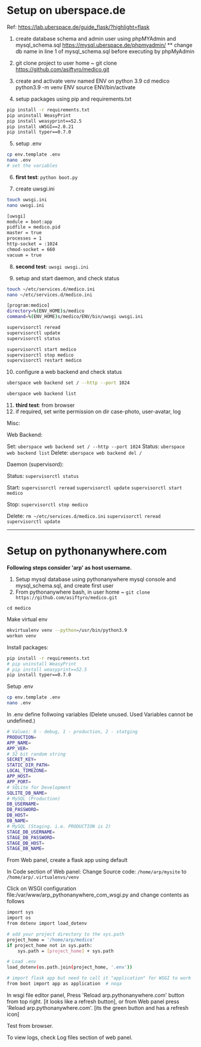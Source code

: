 # Setup on uberspace.de

Ref: <https://lab.uberspace.de/guide_flask/?highlight=flask>

1. create database schema and admin user using phpMYAdmin and mysql_schema.sql
        <https://mysql.uberspace.de/phpmyadmin/>
        ** change db name in line 1 of mysql_schema.sql before executing by phpMyAdmin

2. git clone project to user home ~
        git clone <https://github.com/asiftyro/medico.git>
3. create and activate venv named ENV on python 3.9
        cd medico
        python3.9 -m venv ENV
        source ENV/bin/activate
4. setup packages using pip and requirements.txt

```bash
pip install -r requirements.txt
pip uninstall WeasyPrint
pip install weasyprint==52.5
pip install uWSGI==2.0.21
pip install typer==0.7.0
```

5. setup .env

```bash
cp env.template .env
nano .env
# set the variables
```

6. **first test**:
```python boot.py```

1. create uwsgi.ini

```bash
touch uwsgi.ini
nano uwsgi.ini
```

```bash
[uwsgi]
module = boot:app
pidfile = medico.pid
master = true
processes = 1
http-socket = :1024
chmod-socket = 660
vacuum = true
```

8. **second test**: 
```uwsgi uwsgi.ini```

9.  setup and start daemon, and check status

```bash
touch ~/etc/services.d/medico.ini
nano ~/etc/services.d/medico.ini
```

```bash
[program:medico]
directory=%(ENV_HOME)s/medico
command=%(ENV_HOME)s/medico/ENV/bin/uwsgi uwsgi.ini
```

```bash
supervisorctl reread
supervisorctl update
supervisorctl status
```

```bash
supervisorctl start medico
supervisorctl stop medico
supervisorctl restart medico
```

10. configure a web backend and check status

```bash
uberspace web backend set / --http --port 1024
```

```bash
uberspace web backend list
```


11.  **third test**: from browser
12.  if required, set write permission on dir case-photo, user-avatar, log



Misc:

Web Backend:

Set:
    ```uberspace web backend set / --http --port 1024```
Status:
    ```uberspace web backend list```
Delete:
    ```uberspace web backend del /```


Daemon (supervisord):

Status:
    ```supervisorctl status```

Start:
    ```supervisorctl reread```
    ```supervisorctl update```
    ```supervisorctl start medico```

Stop:
    ```supervisorctl stop medico```

Delete:
    ```rm ~/etc/services.d/medico.ini```
    ```supervisorctl reread```
    ```supervisorctl update```





--------------------------------------------------------------------------------------


# Setup on pythonanywhere.com

**Following steps consider 'arp' as host username.**

1. Setup mysql database using pythonanywhere mysql console and mysql_schema.sql, and create first user
2. From pythonanywhere bash, in user home ~
```git clone https://github.com/asiftyro/medico.git```

```cd medico```

Make virtual env

```bash
mkvirtualenv venv --python=/usr/bin/python3.9
workon venv
```

Install packages:

```bash
pip install -r requirements.txt
# pip uninstall WeasyPrint
# pip install weasyprint==52.5
pip install typer==0.7.0
```

Setup .env

```bash
cp env.template .env
nano .env
```

In .env define follwoing variables (Delete unused. Used Variables cannot be undefined.)

```bash
# Values: 0 - debug, 1 - production, 2 - statging
PRODUCTION=
APP_NAME=
APP_VER=
# 32 bit random string
SECRET_KEY=
STATIC_DIR_PATH=
LOCAL_TIMEZONE=
APP_HOST=
APP_PORT=
# SQLite for Development
SQLITE_DB_NAME=
# MySQL (Production)
DB_USERNAME=
DB_PASSWORD=
DB_HOST=
DB_NAME=
# MySQL (Staging. i.e. PRODUCTION is 2)
STAGE_DB_USERNAME=
STAGE_DB_PASSWORD=
STAGE_DB_HOST=
STAGE_DB_NAME=
```

From Web panel, create a flask app using default

In Code section of Web panel:
Change Source code:
```/home/arp/mysite```
to
```/home/arp/.virtualenvs/venv```

Click on WSGI configuration file:/var/www/arp_pythonanywhere_com_wsgi.py and change contents as follows

```bash
import sys
import os
from dotenv import load_dotenv

# add your project directory to the sys.path
project_home = '/home/arp/medico'
if project_home not in sys.path:
    sys.path = [project_home] + sys.path

# Load .env
load_dotenv(os.path.join(project_home, '.env'))

# import flask app but need to call it "application" for WSGI to work
from boot import app as application  # noqa
```

In wsgi file editor panel, Press 'Reload arp.pythonanywhere.com' button from top right. [it looks like a refresh button], or from Web panel press 'Reload arp.pythonanywhere.com'. [its the green button and has a refresh icon]

Test from browser.

To view logs, check Log files section of web panel.

